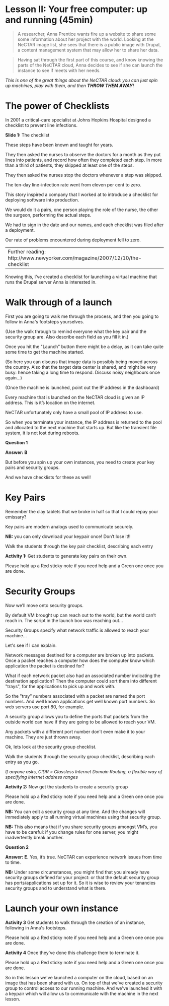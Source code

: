 # Lesson II: Your free computer: up and running (45min)

> A researcher, Anna Prentice wants fire up a website to share some some information about her project with the world. 
> Looking at the NeCTAR image list, she sees that there is a public image with Drupal, a content management system that
> may allow her to share her data.

> Having sat through the first part of this course, and know knowing the parts of the NeCTAR cloud, Anna decides to see 
> if she can launch the instance to see if meets with her needs.

_This is one of the great things about the NeCTAR cloud: you can just spin up machines, play with them, and then
**THROW THEM AWAY**!_

# The power of Checklists

In 2001 a critical-care specialist at Johns Hopkins Hospital designed a checklist to prevent line infections. 

**Slide 1:** The checklist

These steps have been known and taught for years. 

They then asked the nurses to observe the doctors for a month as they put lines into patients, and record how often 
they completed each step. In more than a third of patients, they skipped at least one of the steps.

They then asked the nurses stop the doctors whenever a step was skipped.

The ten-day line-infection rate went from eleven per cent to zero. 

This story inspired a company that I worked at to introduce a checklist for deploying software into production.

We would do it a pairs, one person playing the role of the nurse, the other the surgeon, performing the actual steps.

We had to sign in the date and our names, and each checklist was filed after a deployment.

Our rate of problems encountered during deployment fell to zero.

<table>
 <tr>
 <td>Further reading: http://www.newyorker.com/magazine/2007/12/10/the-checklist</td>
 </tr>
</table>

Knowing this, I’ve created a checklist for launching a virtual machine that runs the Drupal server Anna is interested
in.

# Walk through of a launch

First you are going to walk me through the process, and then you going to follow in Anna's footsteps yourselves.

(Use the walk through to remind everyone what the key pair and the security group are. 
Also describe each field as you fill it in.)

Once you hit the "Launch" button there might be a delay, as it can take quite some time to get the machine started.

(So here you can discuss that image data is possibly being moved across the country. Also that the target data center 
is shared, and might be very busy: hence taking a long time to respond. Discuss noisy neighbours once again…)

(Once the machine is launched, point out the IP address in the dashboard)

Every machine that is launched on the NeCTAR cloud is given an IP address. This is it’s location on the internet.

NeCTAR unfortunately only have a small pool of IP address to use.

So when you terminate your instance, the IP address is returned to the pool and allocated to the next machine that 
starts up. But like the transient file system, it is not lost during reboots.

**Question 1**

**Answer: B**

But before you spin up your own instances, you need to create your key pairs and security groups. 

And we have checklists for these as well!

# Key Pairs

Remember the clay tablets that we broke in half so that I could repay your emissary?

Key pairs are modern analogs used to communicate securely.

**NB:** you can only download your keypair once! Don’t lose it!!

Walk the students through the key pair checklist, describing each entry

**Activity 1:** Get students to generate key pairs on their own.

Please hold up a Red sticky note if you need help
and a Green one once you are done.

# Security Groups

Now we’ll move onto security groups.

By default VM brought up can reach out to the world, but the world can’t reach in. The script in the launch box was 
reaching out...

Security Groups specify what network traffic is allowed to reach your machine...

Let's see if I can explain.

Network messages destined for a computer are broken up into packets. Once a packet reaches a computer how does the
computer know which application the packet is destined for? 

What if each network packet also had an associated number indicating the destination application? Then the computer 
could sort them into different "trays", for the applications to pick up and work with. 

So the "tray" numbers associated with a packet are named the port numbers. And well known applications get well 
known port numbers. So web servers use port 80, for example.

A security group allows you to define the ports that packets from the outside world can have if they are going to
be allowed to reach your VM. 

Any packets with a different port number don’t even make it to your machine. They are just thrown away.

Ok, lets look at the security group checklist.

Walk the students through the security group checklist, describing each entry as you go. 

*If anyone asks, CIDR = Classless Internet Domain Routing, a flexible way of specifying internet address ranges*

**Activity 2:** Now get the students to create a security group 

Please hold up a Red sticky note if you need help
and a Green one once you are done.

**NB:** You can edit a security group at any time.  And the changes will immediately apply to all running virtual 
machines using that security group.

**NB:** This also means that if you share security groups amongst VM’s, you have to be careful: if you change rules for 
one server, you might inadvertently break another.

**Question 2**

**Answer: E.** Yes, it’s true. NeCTAR can experience network issues from time to time. 

**NB:** Under some circumstances, you might find that you already have security groups defined for your project: or that
the default security group has ports/applications set up for it. So it is wise to review your tenancies security groups
and to understand what is there.

# Launch your own instance

**Activity 3** Get students to walk through the creation of an instance, following in Anna's footsteps.

Please hold up a Red sticky note if you need help
and a Green one once you are done.

**Activity 4** Once they've done this challenge them to terminate it.

Please hold up a Red sticky note if you need help
and a Green one once you are done.

So in this lesson we've launched a computer on the cloud, based on an image that has been shared with us. On top of that
we've created a security group to control access to our running machine. And we've launched it with a keypair which will
allow us to communicate with the machine in the next lesson.